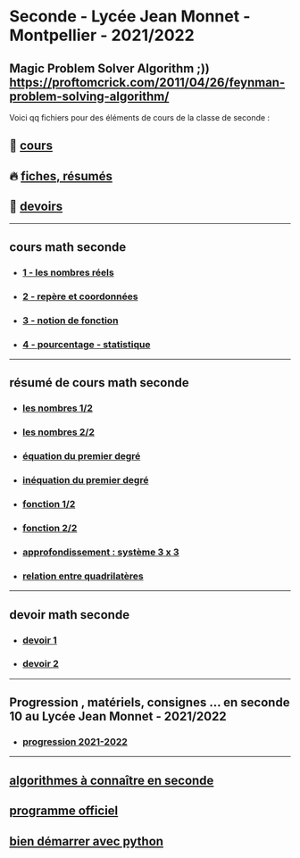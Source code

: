 # Seconde - Lycée Jean Monnet - Montpellier - 2021/2022

Magic Problem Solver Algorithm ;)) https://proftomcrick.com/2011/04/26/feynman-problem-solving-algorithm/
---------------------------------------------------------------------------------------------------------------------------

Voici qq fichiers pour des éléments de cours de la classe de seconde :
## 🌈 [cours](#cours)
## 🔥 [fiches, résumés](#resume)
## 🚀 [devoirs](#devoir)

-----------------------------------------------------------------------------------------------------------------------------
## <a name="cours"></a> cours math seconde
* ### [1 - les nombres réels](https://github.com/Math13Net/seconde_7/blob/master/01%20-%20seconde.pdf)
* ### [2 - repère et coordonnées]( https://github.com/Math13Net/seconde/blob/master/02_seconde.pdf)
* ### [3 - notion de fonction](https://github.com/Math13Net/seconde/blob/master/03_seconde.pdf)
* ### [4 - pourcentage - statistique]()

-----------------------------------------------------------------------------------------------------------------------------
## <a name="resume"></a> résumé de cours math seconde
* ### [les nombres 1/2](https://www.lyceedadultes.fr/sitepedagogique/documents/math/math2S/01_les_nombres/schema_fractions.pdf)
* ### [les nombres 2/2](https://www.lyceedadultes.fr/sitepedagogique/documents/math/math2S/01_les_nombres/schema_ens_nbres.pdf)
* ### [équation du premier degré](https://www.lyceedadultes.fr/sitepedagogique/documents/math/math2S/02_equations_premier_degre/schema_eq_1_degre.pdf)
* ### [inéquation du premier degré](https://www.lyceedadultes.fr/sitepedagogique/documents/math/math2S/03_inequation_premier_degre/schema_ineq_1_degre.pdf)
* ### [fonction 1/2](https://www.lyceedadultes.fr/sitepedagogique/documents/math/math2S/04_fonctions_lineaire_affine/schema_fctn_res_graph.pdf)
* ### [fonction 2/2](https://www.lyceedadultes.fr/sitepedagogique/documents/math/math2S/05_fonctions_carrees_inverses/schema_autres_fctn.pdf)
* ### [approfondissement : système 3 x 3](https://www.lyceedadultes.fr/sitepedagogique/documents/math/mathTermSspe/04_matrices_et_suites/04_cours_algorithme_systeme_3_3.pdf)
* ### [relation entre quadrilatères](https://www.lyceedadultes.fr/sitepedagogique/documents/math/mathTermS/09_nombres_complexes/09_relations_entre_quadrilateres.pdf)

-----------------------------------------------------------------------------------------------------------------------------
## <a name="devoir"></a> devoir math seconde
* ### [devoir 1](https://github.com/Math13Net/seconde/blob/master/2021_seconde__ds1.pdf)
* ### [devoir 2](https://github.com/Math13Net/seconde/blob/master/2021_seconde__ds2.pdf)

-----------------------------------------------------------------------------------------------------------------------------
## Progression , matériels, consignes ... en seconde 10 au Lycée Jean Monnet - 2021/2022
* ### [progression 2021-2022](https://github.com/Math13Net/seconde/blob/master/progression_seconde)

---------------------------------------------------------------------------------------------------------------------------
## [algorithmes à connaître en seconde](https://github.com/Math13Net/seconde/blob/master/algorithms)
## [programme officiel](https://github.com/Math13Net/seconde_7/blob/master/seconde_math_programme.pdf)
## [bien démarrer avec python](https://xn--petitfut-i1a.com/download/cours-initiation-python/)

